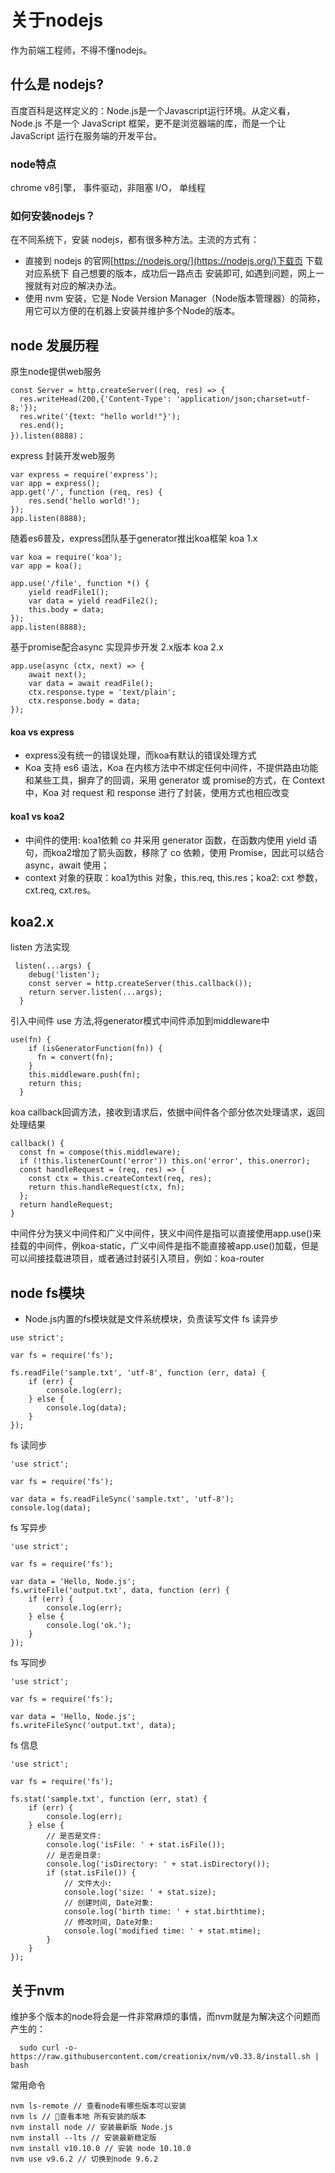 # 关于nodejs
作为前端工程师，不得不懂nodejs。

## 什么是 nodejs?
百度百科是这样定义的：Node.js是一个Javascript运行环境。从定义看， Node.js 不是一个 JavaScript 框架，更不是浏览器端的库，而是一个让 JavaScript 运行在服务端的开发平台。

### node特点
chrome v8引擎， 事件驱动，非阻塞 I/O， 单线程

### 如何安装nodejs？
在不同系统下，安装 nodejs，都有很多种方法。主流的方式有：

- 直接到 nodejs 的官网[https://nodejs.org/](https://nodejs.org/)下载页 下载 对应系统下 自己想要的版本，成功后一路点击 安装即可, 如遇到问题，网上一搜就有对应的解决办法。
- 使用 nvm 安装，它是 Node Version Manager（Node版本管理器）的简称，用它可以方便的在机器上安装并维护多个Node的版本。

## node 发展历程
原生node提供web服务
```
const Server = http.createServer((req, res) => {
  res.writeHead(200,{'Content-Type': 'application/json;charset=utf-8;'});
  res.write('{text: "hello world!"}');
  res.end();
}).listen(8888)；
```
express 封装开发web服务
```
var express = require('express');
var app = express();
app.get('/', function (req, res) {
    res.send('hello world!');
});
app.listen(8888);
```
随着es6普及，express团队基于generator推出koa框架
koa 1.x
```
var koa = require('koa');
var app = koa();

app.use('/file', function *() {
    yield readFile1();
    var data = yield readFile2();
    this.body = data;
});
app.listen(8888);
```
基于promise配合async 实现异步开发 2.x版本
koa 2.x
```
app.use(async (ctx, next) => {
    await next();
    var data = await readFile();
    ctx.response.type = 'text/plain';
    ctx.response.body = data;
});

```
#### koa vs express
- express没有统一的错误处理，而koa有默认的错误处理方式
- Koa 支持 es6 语法，Koa 在内核方法中不绑定任何中间件，不提供路由功能和某些工具，摒弃了的回调，采用 generator 或 promise的方式，在 Context中，Koa 对 request 和 response 进行了封装，使用方式也相应改变
#### koa1 vs koa2
- 中间件的使用:  koa1依赖 co 并采用 generator 函数，在函数内使用 yield 语句，而koa2增加了箭头函数，移除了 co 依赖，使用 Promise，因此可以结合 async，await 使用；
- context 对象的获取：koa1为this 对象，this.req, this.res；koa2: cxt 参数，cxt.req, cxt.res。
## koa2.x
listen 方法实现
```
 listen(...args) {
    debug('listen');
    const server = http.createServer(this.callback());
    return server.listen(...args);
  }

```
引入中间件 use 方法,将generator模式中间件添加到middleware中
```
use(fn) {
    if (isGeneratorFunction(fn)) {
      fn = convert(fn); 
    }
    this.middleware.push(fn);
    return this;
  }
```
koa callback回调方法，接收到请求后，依据中间件各个部分依次处理请求，返回处理结果
```
callback() {
  const fn = compose(this.middleware);
  if (!this.listenerCount('error')) this.on('error', this.onerror);
  const handleRequest = (req, res) => {
    const ctx = this.createContext(req, res);
    return this.handleRequest(ctx, fn);
  };
  return handleRequest;
}

```
中间件分为狭义中间件和广义中间件，狭义中间件是指可以直接使用app.use()来挂载的中间件，例koa-static，广义中间件是指不能直接被app.use()加载，但是可以间接挂载进项目，或者通过封装引入项目，例如：koa-router
## node fs模块
- Node.js内置的fs模块就是文件系统模块，负责读写文件
fs 读异步
```
use strict';

var fs = require('fs');

fs.readFile('sample.txt', 'utf-8', function (err, data) {
    if (err) {
        console.log(err);
    } else {
        console.log(data);
    }
});
```
fs 读同步
```
'use strict';

var fs = require('fs');

var data = fs.readFileSync('sample.txt', 'utf-8');
console.log(data);
```
fs 写异步
```
'use strict';

var fs = require('fs');

var data = 'Hello, Node.js';
fs.writeFile('output.txt', data, function (err) {
    if (err) {
        console.log(err);
    } else {
        console.log('ok.');
    }
});
```
fs 写同步
```
'use strict';

var fs = require('fs');

var data = 'Hello, Node.js';
fs.writeFileSync('output.txt', data);
```
fs 信息
```
'use strict';

var fs = require('fs');

fs.stat('sample.txt', function (err, stat) {
    if (err) {
        console.log(err);
    } else {
        // 是否是文件:
        console.log('isFile: ' + stat.isFile());
        // 是否是目录:
        console.log('isDirectory: ' + stat.isDirectory());
        if (stat.isFile()) {
            // 文件大小:
            console.log('size: ' + stat.size);
            // 创建时间, Date对象:
            console.log('birth time: ' + stat.birthtime);
            // 修改时间, Date对象:
            console.log('modified time: ' + stat.mtime);
        }
    }
});
```
## 关于nvm
维护多个版本的node将会是一件非常麻烦的事情，而nvm就是为解决这个问题而产生的：
```
  sudo curl -o- https://raw.githubusercontent.com/creationix/nvm/v0.33.8/install.sh | bash
```
常用命令
```
nvm ls-remote // 查看node有哪些版本可以安装
nvm ls // 查看本地 所有安装的版本
nvm install node // 安装最新版 Node.js
nvm install --lts // 安装最新稳定版
nvm install v10.10.0 // 安装 node 10.10.0
nvm use v9.6.2 // 切换到node 9.6.2
```
